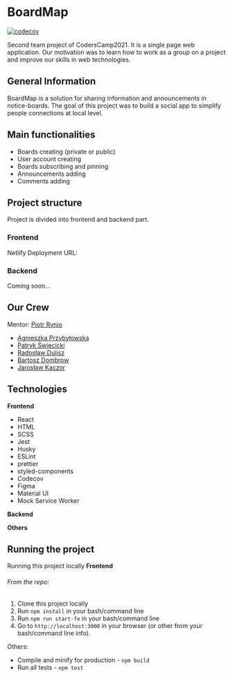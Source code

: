 # BoardMap 
[![codecov](https://codecov.io/gh/PiotrRynio/CodersCamp2021.Project-1.JavaScript/branch/main/graph/badge.svg?token=UF79DJ2XLN)](https://codecov.io/gh/PiotrRynio/CodersCamp2021.Project-1.JavaScript)

Second team project of CodersCamp2021. It is a single page web application. Our motivation was to learn how to work as a group on a project and improve our skills in web technologies. 

## General Information
BoardMap is a solution for sharing information and announcements in notice-boards. The goal of this project was to build a social app to simplify people connections at local level.

## Main functionalities
- Boards creating (private or public)
- User account creating
- Boards subscribing and pinning
- Announcements adding
- Comments adding

## Project structure 
Project is divided into frontend and backend part.

### Frontend
Netlify Deployment
URL: 

### Backend
Coming soon...

## Our Crew
Mentor: [Piotr Rynio](https://github.com/PiotrRynio)

- [Agnieszka Przybyłowska](https://github.com/APrzybylowska)
- [Patryk Święcicki](https://github.com/PSwiecicki)
- [Radosław Dulisz](https://github.com/RadekDulisz)
- [Bartosz Dombrow](https://github.com/BartoszDombrow)
- [Jarosław Kaczor](https://github.com/jaroslawkaczor)

## Technologies
**Frontend**
- React
- HTML
- SCSS
- Jest
- Husky
- ESLint
- prettier
- styled-components
- Codecov
- Figma
- Material UI
- Mock Service Worker

**Backend**

**Others**

## Running the project

Running this project locally
**Frontend**
###### From the repo:

1. Clone this project locally
2. Run `npm install` in your bash/command line
3. Run `npm run start-fe` in your bash/command line
4. Go to `http://localhost:3000` in your browser (or other from your bash/command line info).

Others:
- Compile and minify for production - `npm build`
- Run all tests - `npm test`
